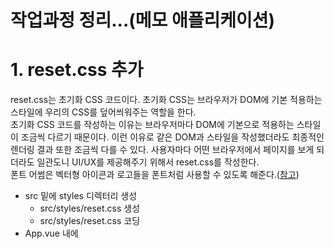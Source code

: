 # 작업과정 정리...(메모 애플리케이션)

# 1. reset.css 추가
reset.css는 초기화 CSS 코드이다. 초기화 CSS는 브라우저가 DOM에 기본 적용하는 스타일에 우리의 CSS를 덮어씌워주는 역할을 한다.  
초기화 CSS 코드를 작성하는 이유는 브라우저마다 DOM에 기본으로 적용하는 스타일이 조금씩 다르기 때문이다. 이런 이유로 같은 DOM과 스타일을 작성했더라도 최종적인 렌더링 결과 또한 조금씩 다를 수 있다. 사용자마다 어떤 브라우저에서 페이지를 보게 되더라도 일관도니 UI/UX를 제공해주기 위해서 reset.css를 작성한다.  
폰트 어썸은 벡터형 아이콘과 로고들을 폰트처럼 사용할 수 있도록 해준다.([참고](https://fontawesome.com))  

- src 밑에 styles 디렉터리 생성
    - src/styles/reset.css 생성
    - src/styles/reset.css 코딩
- App.vue 내에 <style> 영역의 코드들을 삭제 후 src/styles/reset.css import

# 2. App Header 추가 (헤더 컴포넌트 생성)
- src 밑에 components 디렉터리 생성
    - src/components/AppHeader.vue 생성
    - src/components/AppHeader.vue 코딩
- App.vue 내에 <script>...</script> 내용들을 삭제후 아래 내용을 코딩
    ```javascript
    <script>
    // AppHeader.vue 임포트
    import AppHeader from './components/AppHeader';

    export default {
        name: 'app',
        components:{
            AppHeader
        }
    }
    </script>
    ```
- App.vue 내에 <template>...</template> 내의 내용들을 삭제후 아래 내용을 코딩
    ```javascript
    <template>
        <div id="app">
            <app-header/>
        </div>
    </template>
    ```

# 3. 메모 생성 기본 컴포넌트 추가
여기서 만들 컴포넌트는 MemoApp.vue, MemoForm.vue 이다.
추후 vuex를 적용시 Memo.vue를 만들 예정이다. 여기서는 MemoApp.vue, MemoForm.vue를 추가한다.  

## MemoApp.vue
현재 작성되고 있는 우리의 애플리케이션에서는 별도의 API 서버 요청 없이 샘플로 로컬스토리지의 데이터를 받아오는 방식으로 작성중이다. 따라서 created 훅에서 실행시켜준다. created 훅은 Vue의 생명주기 중 하나이다. 
```javascript
<template>
    <div class="memo-app">
        <memo-form/>
        <!-- <memo/> -->
    </div>
</template>
<script>
import MemoForm from './MemoForm';

export default {
    name: 'MemoApp',
    components:{
        MemoForm
    },
    data(){
        return {
            memos: [],
        };
    },
    created(){
        // 1) 
        // 만약 localStorage 내에 memos 데이터가 있다면 
        //      created 훅에서 localStorage 의 데이터를 컴포넌트 내의 memos 내에 넣어주고
        // 아니면
        //      컴포넌트 내의 memos 를 비어있는 배열로 초기화 한다.  
        this.memos = localStorage.memos ? JSON.parse(localStorage.memos) : [];
    }
}
</script>
```
  
## MemoForm.vue
```javascript
<template>
    <div class="memo-form">
        <form>
            <fieldset>
                <div>
                    <input  class="momo-form__title-form"
                            type="text"
                            v-model="title"
                            placeholder="메모 제목을 입력해주세요."/>
                    <textarea   class="memo-form__content-form"
                                v-model="content"
                                placeholder="메모의 내용을 입력해주세요."/>
                    <button type="reset">
                        <i class="fas fa-sync-alt">
                        </i>
                    </button>
                </div>
                <button type="submit">등록하기</button>
            </fieldset>
        </form>
    </div>
</template>

<script>
export default {
    // 컴포넌트의 이름을 MemoForm으로 변경한다. 
    name: "MemoForm",
    data(){
        return {
            // 사용자가 입력한 데이터(content, title)에 대한 key, value
            // 여기서 등록하는 데이터는 v-model 디렉티브를 이용해 입력폼의 입력필드에 연결해줘야 한다.
            title: '',
            content: '',
        }
    } 
}
</script>
<style scoped>
  .memo-form {
    margin-bottom: 24px;
    padding-bottom: 40px;
    border-bottom: 1px solid #eee;
  }
  .memo-form form fieldset div {
    position: relative;
    padding: 24px;
    margin-bottom: 20px;
    box-shadow: 0 4px 10px -4px rgba(0, 0, 0, 0.2);
    background-color: #ffffff;
  }
  .memo-form form fieldset div button[type="reset"] {
    position: absolute;
    right: 20px;
    bottom: 20px;
    font-size: 16px;
    background: none;
  }
  .memo-form form fieldset button[type="submit"] {
    float: right;
    width: 96px;
    padding: 12px 0;
    border-radius: 4px;
    background-color: #ff5a00;
    color: #fff;
    font-size: 16px;
  }
  .memo-form form fieldset .memo-form__title-form {
    width: 100%;
    margin-bottom: 12px;
    font-size: 18px;
    line-height: 26px;
  }
  .memo-form form fieldset .memo-form__content-form {
    width: 100%;
    height: 66px;
    font-size: 14px;
    line-height: 22px;
    vertical-align: top;
  }
  .memo-form input:focus {
    outline: none;
  }
</style>
```

# 4. MemoForm - submit 이벤트 추가, submit 시 페이지 이동 방지 
- methods 속성내에 메서드로 addMemo() 함수를 추가해준다. 
- addMemo 함수에서는 this.$emit() 함수로 'addMemo'이벤트를 발생시키고,  
  사용자 입력데이터(title, content)를 MemoApp 컴포넌트에 emit을 이용해 전파한다.  
- Vue는 submit 이벤트가 발생할 때 개발자가 직접 event.preventDefault를 호출하지 않아도 되도록 prevent 옵션을 제공해준다. (5.1.4.5.2. v-on 장 참고)  

## MemoForm 템플릿 작성
템플릿에서는 form 태그에 대해 preventDefault 를 걸고, addMemo() 함수를 호출하도록 한다.

```html
<template>
    // ...
    <form @submit.prevent="addMemo">
        // ...
    </form>
</template>
```
그리고 addMemo()함수 내에서는 emit을 통해 이벤트를 전파한다. 
스크립트는 바로 아래의 "MemoForm 스크립트 작성"에서 정리한다.  

## MemoForm 스크립트 작성
resetFields(), addMemo() 함수 추가!! 자세한 내용은 아래 코드 참고
```javascript
<script>
export default {
    // 컴포넌트의 이름을 MemoForm으로 변경한다. 
    name: "MemoForm",
    data(){
        return {
            // 사용자가 입력한 데이터(content, title)에 대한 key, value
            // 여기서 등록하는 데이터는 v-model 디렉티브를 이용해 입력폼의 입력필드에 연결해줘야 한다.
            title: '',
            content: '',
        }
    },
    methods: {
        resetFields(){
            // 제목,내용을 빈 값으로 초기화한다. 
            this.title = '';
            this.content = '';
        },
        addMemo(){
            // 변수 선언 (비구조화 할당)
            const {title, content} = this;
            // 데이터의 고유한 식별자를 생성
            const id = new Date().getTime();

            // 제목, 내용을 입력하지 않은 경우에 대한 예외 처리 
            const isEmpty = title.length <=0 || content.length <=0;

            if(isEmpty){
                alert("메모 내용을 입력해주세요");
                return false;
            }

            // addMemo 이벤트를 발생시킨다. 
            // payload에 사용자가 입력한 데이터를 넣어준다. {id, titile, content}
            this.$emit('addMemo', {id, title, content});

            // MemoApp 으로 이벤트와 데이터를 전파한 후 폼 텍스트 초기화
            this.resetFields();
        },
    }
}
</script>
```
  
# 5. MemoApp - MemoForm 컴포넌트로부터 전달받은 데이터를 로컬 스토리지에 추가
MemoApp 입장에서 MemoForm 컴포넌트는 자식컴포넌트이다. MemoForm 에서는 addMemo 이벤트를 부모인 MemoApp 에 전달하고 있다.  
여기서는, 전달받은 addMemo 이벤트를 처리하는 로직을 작성하는 과정을 정리한다.  

## MemoApp 스크립트 작성
MemoApp 컴포넌트 내의 script 영역 내에 addMemo(payload), storeMemo() 함수를 추가해주자.
```javascript
import MemoForm from './MemoForm';

export default {
    name: 'MemoApp',
    components:{
        MemoForm
    },
    // ... 
    methods: {
        // 템플릿의 <memo-form>에 addMemo 이벤트 콜백함수로 연결해줘야 한다. 
        // addMemo 이벤트는 자식 컴포넌트인 MemoForm 으로부터 전달받는다. 
        // (이벤트를 전달받으면서 payload도 함께 전달받는다)
        // 위의 template 코드 참고
        addMemo (payload){
            // MemoForm 에서 전달해주는 데이터를 먼저 컴포넌트 내부 데이터에 추가한다. 
            // (자식 컴포넌트인 MemoForm 에서 부모인 MemoApp 으로 데이터를 올려주는 것)
            this.memos.push(payload);
            
            // storeMemo() 호출
            this.storeMemo();
        },
        // 내부 데이터를 문자열로 변환하여, 로컬 스토리지에 저장한다.
        storeMemo (){
            const memosToString = JSON.stringify(this.memos);
            localStorage.setItem('memos', memosToString);
        }
    }
}
```
  
## MemoApp 템플릿 작성
이제 MemoApp에 정의한 함수인 addMemo() 를 호출해주는 곳이 필요하다. MemoApp에서 addMemo()를 호출하는 시점은 자식 컴포넌트인 MemoForm 으로부터 "addMemo" 이벤트를 전달받았을 때 이다. 템플릿 코드 내의 v-on 디렉티브로 MemoApp 에서도 addMemo 이벤트를 발생시키도록 하자.  

```html
<template>
    <div class="memo-app">
        <!-- <memo-form v-on::addMemo="addMemo"/> 과 같은 의미 -->
        <memo-form @addMemo="addMemo"/>
        <!-- <memo/> -->
    </div>
</template>
```

입력된 데이터를 Vue.js의 개발자 도구에서 확인하는 방법은
Application 탭 >> 좌측 사이드바 Storage 메뉴 >> 드랍다운 버튼 클릭 > http://... 로 나타나는 링크를 클릭하면 데이터의 상세 내용이 나타난다.  
localStorage로 개발하는 경우는 그리 많지 않으니 자세한 설명은 스킵!!하고 넘어간다. 

# 6. 메모 데이터 노출 기능 구현하기
먼저 Memo 컴포넌트를 작성해보자.  
  
## Memo 컴포넌트 작성
Memo 컴포넌트는 MemoApp에서 변수 memos를 v-for 디렉티브로 순회하며 Memo컴포넌트를 표현할 것이다. Memo 컴포넌트는 memos[i]에 대한 자식 컴포넌트이다. 참고로, MemoApp 컴포넌트는 현재 memos라는 메모 데이터를 localStorage에서 가져와 사용하고 있다. (localStorage 사용 코드는 추후 변경예정)  
  
부모 컴포넌트에서 자식 컴포넌트를 for문으로 돌릴 때 보통 props라는 개념을 통해 자식 컴포넌트에 데이터를 전달해준다. 주의할 점은 props는 읽기 전용이라는 점이다. react에서와 마찬가지로 props는 기본설정이 읽기 전용이다. vue.js에서는 자식 컴포넌트 내에서 props를 수정할 수는 있다. 하지만 권장하지는 않는 방법이다.  

props 를 전달하는 형식은 아래와 같다.
```html
<template>
    <!-- ... -->
    <ul class="memo-list">
        <memo v-for="memo in memos" :key="memo.id" :memo="memo"/>
    </ul>
</template>
```
- :key  
위 코드를 보면 key를 지정하고 있는데, key에 어느 곳에서도 중복되지 않는 고유한 식별값을 넣어주어야 에러가 나지 않는다.   (각 자식 컴포넌트를 구별하는 식별자 역할을 하므로)  
- :memo  
:memo라는 속성을 지정해주었는데, 이 속성은 자식 컴포넌트에 넘어가는 값이다.  
  

참고) v-for 디렉티브에 대해서는 2.1.5.5 v-for 를 참고하자.  

### Memo.vue
```html
<template>
    <li class="memo-item"></li>
</template>

<script>
export default {
    name: 'Memo',
}
</script>

<style scoped>

</style>
```
## MemoApp 컴포넌트에 Memo 컴포넌트 연동
참고로 새로운 컴포넌트를 부모 컴포넌트에 추가할 때마다 부주의하게 실수할 수 있는 부분이 있다.  
[참고](https://stackoverflow.com/questions/49154490/did-you-register-the-component-correctly-for-recursive-components-make-sure-to)
  
- 자식 컴포넌트에서 export default {name: "이름"}
- 부모 컴포넌트에서
    - import Memo from "./Memo";
    - export deffault { ... components: {MemoForm, Memo} }
와 같은 방식으로 추가해주어야 한다.  

### MemoApp 에 Memo 컴포넌트 등록
#### 템플릿 (MemoApp)
```html
<template>
    <div class="memo-app">
        <memo-form @addMemo="addMemo"/>
        <!-- 아래의 부분이 추가됨 -->
        <!-- 자식 컴포넌트인 Memo에서 li 태그로 각각의 메모를 표현한다. -->
        <ul class="memo-list">
            <memo v-for="memo in memos" :key="memo.id" :memo="memo"/>
        </ul>
    </div>
</template>
```
#### 스크립트 (MemoApp)
```javascript
// import 를 꼭 해주어야 한다.
import Memo from './Memo';
// ...
export default {
    ...
    // components: {... } 을 꼭 등록해주어야 한다.
    components:{
        ..., 
        Memo,   // 이 부분을 추가해준다.
                // 자식 컴포넌트를 부모 컴포넌트 내에 등록하는 과정이다.
    }
}
```

#### CSS (MemoApp)
```css
  .memo-list {
    padding: 20px 0;
    margin: 0;
  }
```

### Memo 컴포넌트 작성
이제 Memo 컴포넌트를 만들어보자. 아무것도 추가하지 않은 기본적인 구조는 아래와 같다.  
#### 기본적인 코드 구조
```html
<template>
    <li class="memo-item"></li>
</template>

<script>
export default {
    name: "Memo",
}
</script>

<style scoped>

</style>
```

#### props 로 부모 컴포넌트 데이터 연동
아직까지는 데이터가 컴포넌트로 보여지지 않을 것이다. 이유는 부모 컴포넌트로부터 데이터를 가져오지 않았기 때문이다. 부모 컴포넌트의 데이터를 자식 컴포넌트인 Memo와 연동하기 위해 props를 사용한다. 
```html
<template>
    <li class="memo-item">
        <strong>{{memo.title}}</strong>
        <p>{{memo.content}}</p>
        <button type="button">
            <i class="fas fa-times"></i>
        </button>
    </li>
</template>

<script>
export default {
    name: "Memo",
    // 이 부분이 추가 되었다. props로 memo 데이터를 추가
    props: {
        memo: {
            type: Object
        },
    }
}
</script>

<style scoped>
 /** 
  ...  */
</style>
```

템플릿 에서는 
```html
    <!-- ... -->
        <strong>{{memo.title}}</strong>
        <p>{{memo.content}}</p>
        <button type="button">
            <i class="fas fa-times"></i>
        </button>
    <!-- ... -->
```
을 추가하여 부모로부터 전달받은 memos[i] 데이터를 표시하도록 하고 있다.  
  
스크립트에서는 props 속성에 부모로부터 받아오는 속성을 명시적으로 지정해 받아온다.  
```javascript
<script>
export default {
    name: "Memo",
    // 이 부분을 추가했다.
    props: {
        memo: {
            type: Object
        },
    }
}
</script>
```

## 스타일 적용
여기까지 한 결과는 정상적으로 데이터를 불러오기는 하지만, CSS가 적용되어 있지 않아 다소 투박하다. 스타일을 적용해보자.
```css
<style scoped>
  .memo-item {
    overflow: hidden;
    position: relative;
    margin-bottom: 20px;
    padding: 24px;
    box-shadow: 0 4px 10px -4px rgba(0, 0, 0, 0.2);
    background-color: #fff;
    list-style: none;
  }
  .memo-item input[type="text"] {
    border: 1px solid #ececec;
    font-size: inherit;
  }
  .memo-item button {
    position: absolute;
    right: 20px;
    top: 20px;
    font-size: 20px;
    color: #e5e5e5;
    border: 0;
  }
  .memo-item strong {
    display: block;
    margin-bottom: 12px;
    font-size: 18px;
    font-weight: normal;
    word-break: break-all;
  }
  .memo-item p {
    margin: 0;
    font-size: 14px;
    line-height: 22px;
    color: #666;
  }
  .memo-item p input[type="text"] {
    box-sizing: border-box;
    width: 100%;
    font-size: inherit;
  }
  .memo-item p input[type="text"] {
    box-sizing: border-box;
    width: 100%;
    font-size: inherit;
  }
</style>
```

# 7. 메모 데이터 삭제 기능 구현
앞에서 우리는 MemoForm 컴포넌트의 props의 id로 new Date().getTime()을 지정하여 유일하게 식별할 수 있게해주었다. 이것은 각 자식 UI컴포넌트를 유일하게 식별할 수 있도록 하는 역할을 위해 지정했다. UID와 유사한 역할을 수행한다. 여기서는 이 UID를 이용하여 삭제로직을 구현한다.  

- Memo 컴포넌트
    - 템플릿  
        - @click 이벤트에 대해 deleteMemo() 함수를 호출하도록 명시한다.
    - 스크립트
        - deleteMemo() 메서드를 작성한다.
        - deleteMemo() 메서드에서는 
            - 현재 memo 컴포넌트의 id를 얻어오고
            - 'deleteMemo' 이벤트를 발생시킨다.
            - 이 'deleteMemo' 이벤트는 부모 컴포넌트인 MemoApp 컴포넌트로 전파된다.
- MemoApp 컴포넌트
    - 템플릿
        - \<memo\> 컴포넌트에 대해 @deleteMemo 이벤트에 대한 핸들러로 deleteMemo () 함수를 호출하도록 명시한다.
    - 스크립트
        - deleteMemo(id) 메서드를 작성한다.
        - deleteMemo(id) 내에서는 id를 기반으로 memo[i]의 인덱스를 찾는다.
        - 해당 memo[i]를 삭제한다.
        - 해당 내용을 저장한다.
  
## Memo 컴포넌트
```html
<template>
    <li class="memo-item">
        <!-- ... -->
        <button type="button" @click="deleteMemo">
            <i class="fas fa-times"></i>
        </button>
    </li>
</template>

<script>
export default {
    name: "Memo",
    props: {
        memo: {
            type: Object
        },
    },
    methods: {
        deleteMemo() {
            const id = this.memo.id;
            this.$emit('deleteMemo', id);
        }
    }
}
</script>
```
  
## MemoApp 컴포넌트
```html
<template>
    <div class="memo-app">
        <!-- ... -->
        <ul class="memo-list">
            <!-- props 로 memos[i]를 각각 전달해준다. -->
            <!-- deleteMemo 이벤트 : -->
            <!--    Memo 컴포넌트에서 올라오는 이벤트 이므로 @deleteMemo 이벤트 사용 -->
            <!--    @deleteMemo 이벤트에 대한 핸들러는 deleteMemo () 함수, 스크립트에 작성했다. -->
            <memo v-for="memo in memos" :key="memo.id" :memo="memo"
                  @deleteMemo="deleteMemo"/>
        </ul>
    </div>
</template>
<script>
import MemoForm from './MemoForm';
import Memo from './Memo';

export default {
    name: 'MemoApp',
    components:{
        MemoForm,
        Memo,
    },
    data(){
        return {
            memos: [],
        };
    },
    
    // ...
    // ...

    methods: {
        // ...
        // 내부 데이터를 문자열로 변환하여, 로컬 스토리지에 저장한다.
        storeMemo (){
            const memosToString = JSON.stringify(this.memos);
            localStorage.setItem('memos', memosToString);
        },
        // <memo> 컴포넌트로부터 id를 전달받아 삭제를 진행한다.
        deleteMemo (id){
            const indexOfDelete = this.memos.findIndex(_memo=>_memo.id===id);
            this.memos.splice(indexOfDelete, 1);
            this.storeMemo();
        }
    }
}
</script>
<style scoped>
/**
    // ...
*/
</style>
```
